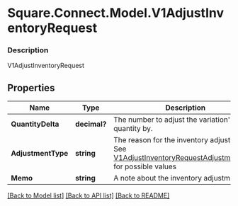 # Square.Connect.Model.V1AdjustInventoryRequest

### Description

V1AdjustInventoryRequest

## Properties

Name | Type | Description | Notes
------------ | ------------- | ------------- | -------------
**QuantityDelta** | **decimal?** | The number to adjust the variation&#39;s quantity by. | [optional] 
**AdjustmentType** | **string** | The reason for the inventory adjustment. See [V1AdjustInventoryRequestAdjustmentType](#type-v1adjustinventoryrequestadjustmenttype) for possible values | [optional] 
**Memo** | **string** | A note about the inventory adjustment. | [optional] 



[[Back to Model list]](../README.md#documentation-for-models) [[Back to API list]](../README.md#documentation-for-api-endpoints) [[Back to README]](../README.md)

